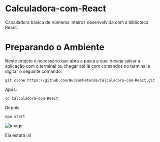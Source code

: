 # Calculadora-com-React
Calculadora básica de números inteiros desenvolvida com a biblioteca React.

<h1>Preparando o Ambiente</h1>

Neste projeto é necessário que abra a pasta a qual deseja salvar a aplicação com o terminal ou chegar até lá com comandos no terminal e digitar o seguinte comando:
```
git clone https://github.com/HudsonRetonde/Calculadora-com-React.git
```
Após:
```
cd Calculadora-com-React
```
Depois: 
```
npm start
```

![image](https://user-images.githubusercontent.com/100444673/205145256-17dea074-2cfc-4b9f-8cf1-697aa9953325.png)

Ela estará lá!
